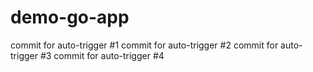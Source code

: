 # demo-go-app

commit for auto-trigger #1
commit for auto-trigger #2
commit for auto-trigger #3
commit for auto-trigger #4